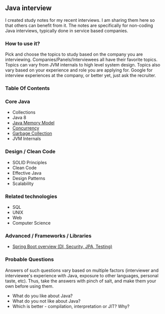 ## Java interview

I created study notes for my recent interviews. I am sharing them here so that others can benefit from it. 
The notes are specifically for non-coding Java interviews, typically done in service based companies.  


### How to use it?

Pick and choose the topics to study based on the company you are interviewing. 
Companies/Panels/Interviewees all have their favorite topics. 
Topics can vary from JVM internals to high level system design. 
Topics also vary based on your experience and role you are applying for. 
Google for interview experiences at the company, or better yet, just ask the recruiter.

### Table Of Contents 

### Core Java

- Collections
- Java 8
- [Java Memory Model](topics/core/java-memory-model.md)
- [Concurrency](topics/core/concurrency.md)
- [Garbage Collection](topics/core/garbage-collection.md)
- JVM Internals

### Design / Clean Code

- SOLID Principles
- Clean Code
- Effective Java
- Design Patterns
- Scalability

### Related technologies

- SQL 
- UNIX 
- Web
- Computer Science

### Advanced / Frameworks / Libraries

- [Spring Boot overview (DI, Security, JPA, Testing)](http://http://deepakvadgama.com/blog/spring-boot-wonders/)

### Probable Questions

Answers of such questions vary based on multiple factors (interviewer and interviewee's experience with Java, exposure to other languages, personal taste, etc). Thus, take the answers with pinch of salt, and make them your own before using them.

- What do you like about Java?
- What do you not like about Java?
- Which is better - compilation, interpretation or JIT? Why?
